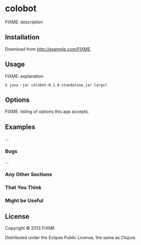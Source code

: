 # colobot

FIXME: description

## Installation

Download from http://example.com/FIXME.

## Usage

FIXME: explanation

    $ java -jar colobot-0.1.0-standalone.jar [args]

## Options

FIXME: listing of options this app accepts.

## Examples

...

### Bugs

...

### Any Other Sections
### That You Think
### Might be Useful

## License

Copyright © 2013 FIXME

Distributed under the Eclipse Public License, the same as Clojure.
